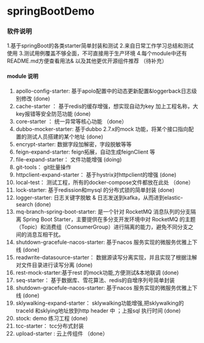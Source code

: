 # springBootDemo

### 软件说明

1.基于springBoot的各类starter简单封装和测试
2.来自日常工作学习总结和测试使用
3.测试用例覆盖不够全面，不可直接用于生产环境
4.每个module中还有README.md方便查看用法& 以及其他更优开源组件推荐 （待补充）

#### module 说明
1. apollo-config-starter: 基于apolo配置中的动态更新配置&loggerback日志级别修改  (done)
2. cache-starter ： 基于redis的缓存增强，想实现自动为key 加上工程名称，大key报错等安全防范功能 (done)
3. core-starter ： 统一异常等核心功能 （done）
4. dubbo-mocker-starter:  基于dubbo 2.7.x的mock 功能，将某个接口指向配置的测试人员搭建的某个地址 (done)
5. encrypt-starter: 数据字段加解密，字段脱敏等等 
6. feign-expand-starter:  feign拓展，自动生成feignClient 等 
7. file-expand-starter： 文件功能增强 (doing)
8. git-tools： git批量操作 
9. httpclient-expand-starter： 基于hystrix对httpclient的增强  (done)
10. local-test： 测试工程，所有的docker-compose文件都放在此处 （done） 
11. lock-starter: 基于redission和mysql 的分布式锁的简单封装  (done)
12. logger-starter: 日志关键字脱敏 &  日志发送到kafka，从而进到elastic-search  (done)
13. mq-branch-spring-boot-starter: 是一个针对 RocketMQ 消息队列的分支隔离 Spring Boot Starter，主要提供在多分支开发环境中对 RocketMQ 的主题（Topic）和消费组（ConsumerGroup）进行隔离的能力，避免不同分支之间的消息互相干扰。
13. shutdown-gracefule-nacos-starter: 基于nacos 服务实现的微服务优雅上下线 (done)
13. readwrite-datasource-starter： 数据源读写分离实现，并且实现了根据注解对文件目录进行读写分离  (done)
14. rest-mock-starter:基于rest 的mock功能,方便测试&本地联调   (done)
15. seq-starter： 基于数据库、雪花算法、redis的自增序列号简单封装 
16. shutdown-gracefule-nacos-starter: 基于nacos 服务实现的微服务优雅上下线 (done)
17. sklywalking-expand-starter： sklywalking功能增强,把sklywalking的traceId 和sklying地址放到http header 中 ；上报sql 执行时间  (done)
18. stock: demo 练习工程  (done)
19. tcc-starter： tcc分布式封装 
20. upload-starter : 云上传组件 （done）



